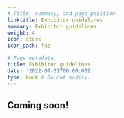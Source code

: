 ```yaml
---
# Title, summary, and page position.
linktitle: Exhibitor guidelines
summary: Exhibitor guidelines
weight: 4
icon: store
icon_pack: fas

# Page metadata.
title: Exhibitor guidelines
date: '2022-07-01T00:00:00Z'
type: book # Do not modify.
---
```


## Coming soon!